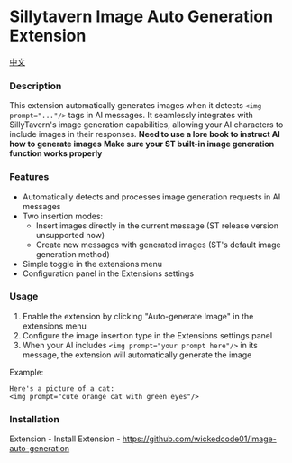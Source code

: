# Sillytavern Image Auto Generation Extension

[中文](./README_CN.md)

### Description
This extension automatically generates images when it detects `<img prompt="..."/>` tags in AI messages. It seamlessly integrates with SillyTavern's image generation capabilities, allowing your AI characters to include images in their responses.
**Need to use a lore book to instruct AI how to generate images**
**Make sure your ST built-in image generation function works properly**
### Features
- Automatically detects and processes image generation requests in AI messages
- Two insertion modes:
  - Insert images directly in the current message (ST release version unsupported now)
  - Create new messages with generated images (ST's default image generation method)
- Simple toggle in the extensions menu
- Configuration panel in the Extensions settings

### Usage
1. Enable the extension by clicking "Auto-generate Image" in the extensions menu
2. Configure the image insertion type in the Extensions settings panel
3. When your AI includes `<img prompt="your prompt here"/>` in its message, the extension will automatically generate the image

Example:
```
Here's a picture of a cat:
<img prompt="cute orange cat with green eyes"/>
```

### Installation
Extension - Install Extension - https://github.com/wickedcode01/image-auto-generation
